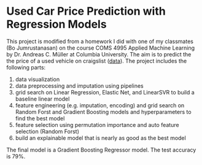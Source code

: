 # Used Car Price Prediction with Regression Models
This project is modified from a homework I did with one of my classmates (Bo Jumrustanasan) on the course COMS 4995 Applied Machine Learning by Dr. Andreas C. Müller at Columbia University. The aim is to predict the the price of a used vehicle on craigslist ([data](https://www.kaggle.com/austinreese/craigslist-carstrucks-data)). The project includes the following parts:

1. data visualization
2. data preprocessing and imputation using pipelines
3. grid search on Linear Regression, Elastic Net, and LinearSVR to build a baseline linear model
4. feature engineering (e.g. imputation, encoding) and grid search on Random Forst and Gradient Boosting models and hyperparameters to find the best model
5. feature selection using permutation importance and auto feature selection (Random Forst)
6. build an explainable model that is nearly as good as the best model

The final model is a Gradient Boosting Regressor model. The test accuracy is 79%.